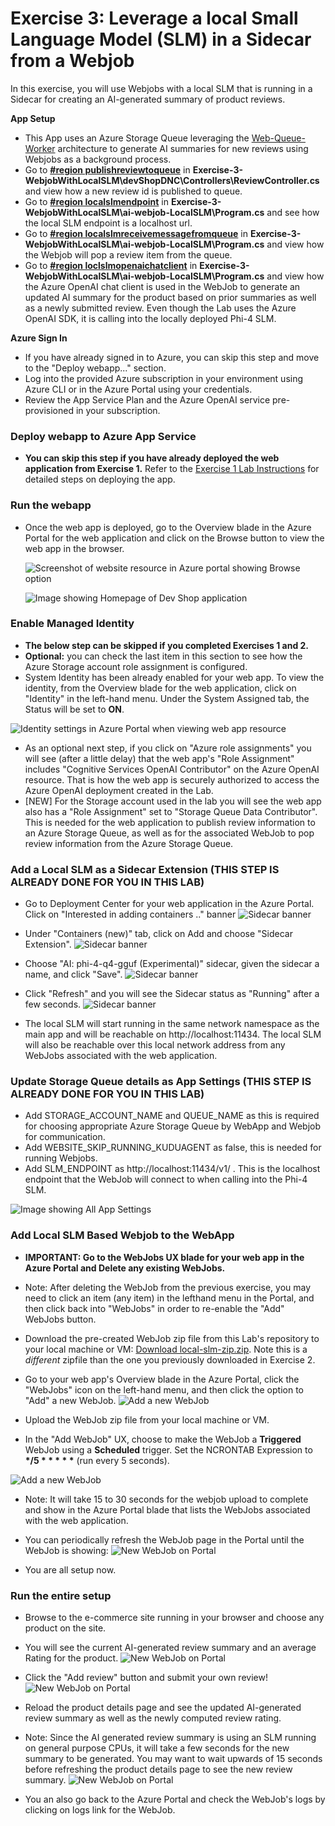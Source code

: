 # Exercise 3: Leverage a local Small Language Model (SLM) in a Sidecar from a Webjob 
In this exercise, you will use Webjobs with a local SLM that is running in a Sidecar for creating an AI-generated summary of product reviews.

**App Setup**
- This App uses an Azure Storage Queue leveraging the [Web-Queue-Worker](https://learn.microsoft.com/en-us/azure/architecture/guide/architecture-styles/web-queue-worker) architecture to generate AI summaries for new reviews using Webjobs as a background process.
- Go to [**#region publishreviewtoqueue**](../Exercise-3-WebjobWithLocalSLM/devShopDNC/Controllers/ReviewController.cs#L85) in **Exercise-3-WebjobWithLocalSLM\devShopDNC\Controllers\ReviewController.cs** and view how a new review id is published to queue.
- Go to [**#region localslmendpoint**](../Exercise-3-WebjobWithLocalSLM/ai-webjob-LocalSLM/Program.cs#L177) in **Exercise-3-WebjobWithLocalSLM\ai-webjob-LocalSLM\Program.cs** and see how the local SLM endpoint is a localhost url.
- Go to [**#region localslmreceivemessagefromqueue**](../Exercise-3-WebjobWithLocalSLM/ai-webjob-LocalSLM/Program.cs#L114) in **Exercise-3-WebjobWithLocalSLM\ai-webjob-LocalSLM\Program.cs** and view how the Webjob will pop a review item from the queue.
- Go to [**#region loclslmopenaichatclient**](../Exercise-3-WebjobWithLocalSLM/ai-webjob-LocalSLM/Program.cs#L188) in **Exercise-3-WebjobWithLocalSLM\ai-webjob-LocalSLM\Program.cs** and view how the Azure OpenAI chat client is used in the WebJob to generate an updated AI summary for the product based on prior summaries as well as a newly submitted review.  Even though the Lab uses the Azure OpenAI SDK, it is calling into the locally deployed Phi-4 SLM.

**Azure Sign In**
- If you have already signed in to Azure, you can skip this step and move to the "Deploy webapp..." section.
- Log into the provided Azure subscription in your environment using Azure CLI or in the Azure Portal using your credentials.
- Review the App Service Plan and the Azure OpenAI service pre-provisioned in your subscription.

### Deploy webapp to Azure App Service
- **You can skip this step if you have already deployed the web application from Exercise 1.** Refer to the [Exercise 1 Lab Instructions](./Exercise-1.md#deploy-webapp-to-azure-app-service) for detailed steps on deploying the app.
  
### Run the webapp
- Once the web app is deployed, go to the Overview blade in the Azure Portal for the web application and click on the Browse button to view the web app in the browser.

  ![Screenshot of website resource in Azure portal showing Browse option](./images/LAB347-ex1-browse-web.png)

  ![Image showing Homepage of Dev Shop application](./images/LAB347-ex1-webui.png)

### Enable Managed Identity

- **The below step can be skipped if you completed Exercises 1 and 2.**
- **Optional:** you can check the last item in this section to see how the Azure Storage account role assignment is configured.
- System Identity has been already enabled for your web app. To view the identity, from the Overview blade for the web application, click on "Identity" in the left-hand menu. Under the System Assigned tab, the Status will be set to **ON**. 

 ![Identity settings in Azure Portal when viewing web app resource](./images/Exercise-1-SMI.png)

- As an optional next step, if you click on "Azure role assignments" you will see (after a little delay) that the web app's "Role Assignment" includes "Cognitive Services OpenAI Contributor" on the Azure OpenAI resource. That is how the web app is securely authorized to access the Azure OpenAI deployment created in the Lab.
- [NEW] For the Storage account used in the lab you will see the web app also has a "Role Assignment" set to "Storage Queue Data Contributor". This is needed for the web application to publish review information to an Azure Storage Queue, as well as for the associated WebJob to pop review information from the Azure Storage Queue.

### Add a Local SLM as a Sidecar Extension (THIS STEP IS ALREADY DONE FOR YOU IN THIS LAB)
- Go to Deployment Center for your web application in the Azure Portal. Click on "Interested in adding containers .." banner
 ![Sidecar banner](./images/LAB347-ex3-bannersidecar.png)

 - Under "Containers (new)" tab, click on Add and choose "Sidecar Extension".
 ![Sidecar banner](./images/LAB347-ex3-sidecarextension.png)

  - Choose "AI: phi-4-q4-gguf (Experimental)" sidecar, given the sidecar a name, and click "Save".
 ![Sidecar banner](./images/LAB347-ex3-phi4.png)

 - Click "Refresh" and you will see the Sidecar status as "Running" after a few seconds.
  ![Sidecar banner](./images/LAB347-ex3-phi4sidecar.png)

- The local SLM will start running in the same network namespace as the main app and will be reachable on http://localhost:11434.  The local SLM will also be reachable over this local network address from any WebJobs associated with the web application.  


### Update Storage Queue details as App Settings (THIS STEP IS ALREADY DONE FOR YOU IN THIS LAB)
- Add STORAGE_ACCOUNT_NAME and QUEUE_NAME as this is required for choosing appropriate Azure Storage Queue by WebApp and Webjob for communication.
- Add WEBSITE_SKIP_RUNNING_KUDUAGENT as false, this is needed for running Webjobs.
- Add SLM_ENDPOINT as http://localhost:11434/v1/ .  This is the localhost endpoint that the WebJob will connect to when calling into the Phi-4 SLM.

 ![Image showing All App Settings](./images/LAB347-ex3-appsettings.png)

### Add Local SLM Based Webjob to the WebApp 
- **IMPORTANT:  Go to the WebJobs UX blade for your web app in the Azure Portal and Delete any existing WebJobs.**
- Note:  After deleting the WebJob from the previous exercise, you may need to click an item (any item) in the lefthand menu in the Portal, and then click back into "WebJobs" in order to re-enable the "Add" WebJobs button.
- Download the pre-created WebJob zip file from this Lab's repository to your local machine or VM: [Download local-slm-zip.zip](../Exercise-3-WebjobWithLocalSLM/ai-webjob-LocalSLM/local-slm-zip.zip).  Note this is a *different* zipfile than the one you previously downloaded in Exercise 2.
- Go to your web app's Overview blade in the Azure Portal, click the "WebJobs" icon on the left-hand menu, and then click the option to "Add" a new WebJob.
 ![Add a new WebJob](./images/LAB347-ex3-webjob.png)

- Upload the WebJob zip file from your local machine or VM.
- In the "Add WebJob" UX, choose to make the WebJob a **Triggered** WebJob using a **Scheduled** trigger. Set the NCRONTAB Expression to __*/5 * * * * *__ (run every 5 seconds).

 ![Add a new WebJob](./images/LAB347-ex3-webjoblocalslm.png)

 - Note: It will take 15 to 30 seconds for the webjob upload to complete and show in the Azure Portal blade that lists the WebJobs associated with the web application.
 - You can periodically refresh the WebJob page in the Portal until the WebJob is showing:
 ![New WebJob on Portal](./images/LAB347-ex3-localslmwebjobadded.png)

 - You are all setup now.

### Run the entire setup

- Browse to the e-commerce site running in your browser and choose any product on the site.
- You will see the current AI-generated review summary and an average Rating for the product.
  ![New WebJob on Portal](./images/LAB347-ex2-currentaisummary.png)

 - Click the "Add review" button and submit your own review!
  ![New WebJob on Portal](./images/LAB347-ex2-addnegativereview.png)

- Reload the product details page and see the updated AI-generated review summary as well as the newly computed review rating.
- Note:  Since the AI generated review summary is using an SLM running on general purpose CPUs, it will take a few seconds for the new summary to be generated.  You may want to wait upwards of 15 seconds before refreshing the product details page to see the new review summary.
 ![New WebJob on Portal](./images/LAB347-ex2-updatedreview.png)

 - You an also go back to the Azure Portal and check the WebJob's logs by clicking on logs link for the WebJob.
